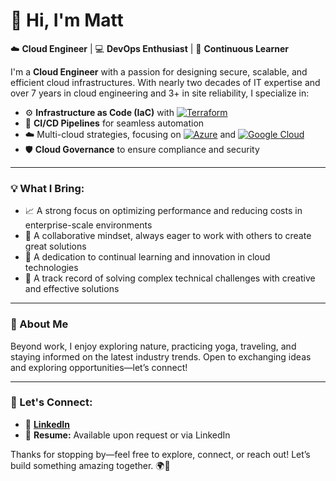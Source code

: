 # 👋 Hi, I'm Matt

☁️ **Cloud Engineer** | 💻 **DevOps Enthusiast** | 🌟 **Continuous Learner**

I'm a **Cloud Engineer** with a passion for designing secure, scalable, and efficient cloud infrastructures. With nearly two decades of IT expertise and over 7 years in cloud engineering and 3+ in site reliability, I specialize in:

- ⚙️ **Infrastructure as Code (IaC)** with [![Terraform](https://img.shields.io/badge/Terraform-623CE4?style=flat&logo=terraform&logoColor=white)](https://www.terraform.io/)
- 🚀 **CI/CD Pipelines** for seamless automation
- ☁️ Multi-cloud strategies, focusing on [![Azure](https://img.shields.io/badge/Azure-0078D4?style=flat&logo=microsoft-azure&logoColor=white)](https://azure.microsoft.com/) and [![Google Cloud](https://img.shields.io/badge/Google_Cloud-4285F4?style=flat&logo=google-cloud&logoColor=white)](https://cloud.google.com/)
- 🛡️ **Cloud Governance** to ensure compliance and security

---

### 💡 What I Bring:

- 📈 A strong focus on optimizing performance and reducing costs in enterprise-scale environments
- 🤝 A collaborative mindset, always eager to work with others to create great solutions
- 🧠 A dedication to continual learning and innovation in cloud technologies
- 🔧 A track record of solving complex technical challenges with creative and effective solutions

---

### 🌱 About Me

Beyond work, I enjoy exploring nature, practicing yoga, traveling, and staying informed on the latest industry trends. Open to exchanging ideas and exploring opportunities—let’s connect!

---

### 🌟 Let's Connect:

- 🔗 **[LinkedIn](https://www.linkedin.com/in/mrtirey)**
- 📜 **Resume:** Available upon request or via LinkedIn

Thanks for stopping by—feel free to explore, connect, or reach out! Let’s build something amazing together. 🌍🚀
